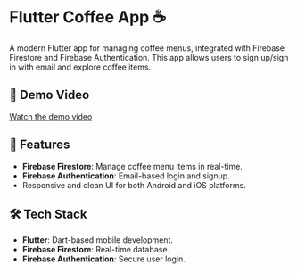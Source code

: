 # Flutter Coffee App ☕

A modern Flutter app for managing coffee menus, integrated with Firebase Firestore and Firebase Authentication. This app allows users to sign up/sign in with email and explore coffee items.

## 📸 Demo Video
[Watch the demo video](https://drive.google.com/file/d/1VtVphD240ApE5ExTlXL9efKP4QTSIDqL/view?usp=sharing)

## 🚀 Features
- **Firebase Firestore**: Manage coffee menu items in real-time.
- **Firebase Authentication**: Email-based login and signup.
- Responsive and clean UI for both Android and iOS platforms.

## 🛠️ Tech Stack
- **Flutter**: Dart-based mobile development.
- **Firebase Firestore**: Real-time database.
- **Firebase Authentication**: Secure user login.
